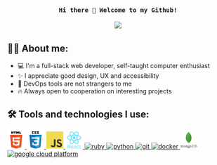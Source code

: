 <h4 align="center"><samp> Hi there 👋 Welcome to my Github! </samp></h4>

<p align="center">
  <img width="400" src="https://media.giphy.com/media/69gMFwmDe3JObveaeK/giphy.gif">
</p>


<h2 align="left"> 👩‍💻 About me: </h2>

* 💻 I'm a full-stack web developer, self-taught computer enthusiast
* ✨ I appreciate good design, UX and accessibility
* 🐳 DevOps tools are not strangers to me
* 🔥 Always open to cooperation on interesting projects

<h2 align="left"> 🛠️ Tools and technologies I use: </h2>
<p align="left">
    <a href="https://www.w3.org/html/" target="_blank"> <img src="https://raw.githubusercontent.com/devicons/devicon/master/icons/html5/html5-original-wordmark.svg" alt="html5" width="40" height="40"/> </a>
    <a href="https://www.w3schools.com/css/" target="_blank"> <img src="https://raw.githubusercontent.com/devicons/devicon/master/icons/css3/css3-original-wordmark.svg" alt="css3" width="40" height="40"/> </a>
    <a href="https://developer.mozilla.org/en-US/docs/Web/JavaScript" target="_blank"> <img src="https://raw.githubusercontent.com/devicons/devicon/master/icons/javascript/javascript-original.svg" alt="javascript" width="40" height="40"/> </a>
<a href="https://reactjs.org/" target="_blank"> <img src="https://raw.githubusercontent.com/devicons/devicon/master/icons/react/react-original-wordmark.svg" alt="react" width="40" height="40"/> </a>
    <a href="https://www.ruby-lang.org" target="_blank"> <img src="https://uxwing.com/wp-content/themes/uxwing/download/brands-and-social-media/ruby-programming-language-icon.png" alt="ruby" width="40" height="40"/> </a>
  <a href="https://www.python.org" target="_blank"> <img src="https://cdn3.iconfinder.com/data/icons/logos-and-brands-adobe/512/267_Python-512.png" alt="python" width="40" height="40"/> </a>
  <a href="https://git-scm.com" target="_blank"> <img src="https://git-scm.com/images/logos/downloads/Git-Icon-1788C.png" alt="git" width="40" height="40"/> </a>
    <a href="https://www.docker.com" target="_blank"> <img src="https://www.docker.com/wp-content/uploads/2022/03/Moby-logo.png" alt="docker" width="40" height="40"/> </a>
    <a href="https://www.mongodb.com/" target="_blank"> <img src="https://raw.githubusercontent.com/devicons/devicon/master/icons/mongodb/mongodb-original-wordmark.svg" alt="mongodb" width="40" height="40"/> </a>
  <a href="https://cloud.google.com" target="_blank"> <img src="https://static-00.iconduck.com/assets.00/google-cloud-icon-512x412-8rnz6wkz.png" alt="google cloud platform" width="40" height="40"/> </a>
    </p>
    

 


<!---
J-emi/J-emi is a ✨ special ✨ repository because its `README.md` (this file) appears on your GitHub profile.
You can click the Preview link to take a look at your changes.
--->
